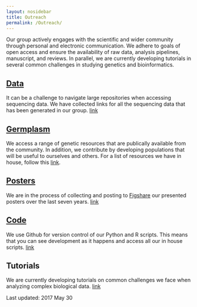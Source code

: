 ```yaml
---
layout: nosidebar
title: Outreach
permalink: /Outreach/
---
```


Our group actively engages with the scientific and wider community through personal and electronic communication. We adhere to goals of open access and ensure the availability of raw data, analysis pipelines, manuscript, and reviews. In parallel, we are currently developing tutorials in several common challenges in studying genetics and bioinformatics.

## [Data](../Data)
It can be a challenge to navigate large repositories when accessing sequencing data. We have collected links for all the sequencing data that has been generated in our group. [link](../Data)

## [Germplasm](../Germplasm)
We access a range of genetic resources that are publically available from the community. In addition, we contribute by developing populations that will be useful to ourselves and others. For a list of resources we have in house, follow this [link](../Germplasm).

## [Posters](../Posters)
We are in the process of collecting and posting to [Figshare](https://figshare.com) our presented posters over the last seven years. [link](../Posters)

## [Code](https://github.com/matthewmoscou)
We use Github for version control of our Python and R scripts. This means that you can see development as it happens and access all our in house scripts. [link](https://github.com/matthewmoscou)

## Tutorials
We are currently developing tutorials on common challenges we face when analyzing complex biological data. [link](../Tutorials)


Last updated: 2017 May 30

